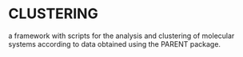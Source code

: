 # CLUSTERING
a framework with scripts for the analysis and clustering of molecular systems according to data obtained using the PARENT package.
